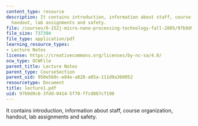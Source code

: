 ```yaml
---
content_type: resource
description: It contains introduction, information about staff, course organization,
  handout, lab assignments and safety.
file: /courses/6-152j-micro-nano-processing-technology-fall-2005/97b9d9c63fdd04145f70ffcd867cf190_lecture1.pdf
file_size: 737394
file_type: application/pdf
learning_resource_types:
- Lecture Notes
license: https://creativecommons.org/licenses/by-nc-sa/4.0/
ocw_type: OCWFile
parent_title: Lecture Notes
parent_type: CourseSection
parent_uid: 950e560c-e84e-a828-a85a-111d9a360052
resourcetype: Document
title: lecture1.pdf
uid: 97b9d9c6-3fdd-0414-5f70-ffcd867cf190
---
```

It contains introduction, information about staff, course organization, handout, lab assignments and safety.